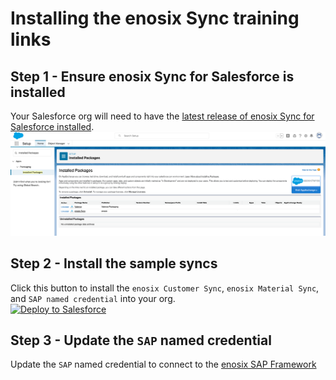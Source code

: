 # Installing the enosix Sync training links

## Step 1 - Ensure enosix Sync for Salesforce is installed
Your Salesforce org will need to have the [latest release of enosix Sync for Salesforce installed](https://releases.enosix.io/tag/sync).
![Installed Packages](docs/images/installed_packages.png)

## Step 2 - Install the sample syncs

Click this button to install the `enosix Customer Sync`, `enosix Material Sync`, and `SAP named credential` into your org.  
<a href="https://githubsfdeploy.herokuapp.com?owner=enosix&repo=sync-training&ref=main">
  <img alt="Deploy to Salesforce"
       src="https://raw.githubusercontent.com/afawcett/githubsfdeploy/master/deploy.png">
</a>

## Step 3 - Update the `SAP` named credential
Update the `SAP` named credential to connect to the [enosix SAP Framework](https://docs.enosix.io/sap)
